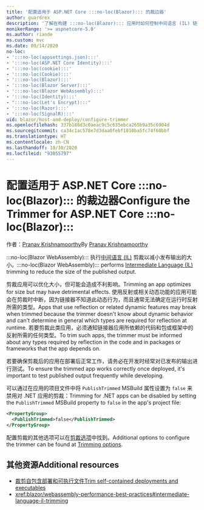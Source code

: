 ```yaml
---
title: '配置适用于 ASP.NET Core :::no-loc(Blazor)::: 的裁边器'
author: guardrex
description: '了解在构建 :::no-loc(Blazor)::: 应用时如何控制中间语言 (IL) 链接器（裁边器）。'
monikerRange: '>= aspnetcore-5.0'
ms.author: riande
ms.custom: mvc
ms.date: 09/14/2020
no-loc:
- ':::no-loc(appsettings.json):::'
- ':::no-loc(ASP.NET Core Identity):::'
- ':::no-loc(cookie):::'
- ':::no-loc(Cookie):::'
- ':::no-loc(Blazor):::'
- ':::no-loc(Blazor Server):::'
- ':::no-loc(Blazor WebAssembly):::'
- ':::no-loc(Identity):::'
- ":::no-loc(Let's Encrypt):::"
- ':::no-loc(Razor):::'
- ':::no-loc(SignalR):::'
uid: blazor/host-and-deploy/configure-trimmer
ms.openlocfilehash: 337b188d3c0aeac9c5c635ebca265b9a35c6904d
ms.sourcegitcommit: ca34c1ac578e7d3daa0febf1810ba5fc74f60bbf
ms.translationtype: HT
ms.contentlocale: zh-CN
ms.lasthandoff: 10/30/2020
ms.locfileid: "93055797"
---
```

# <a name="configure-the-trimmer-for-aspnet-core-no-locblazor"></a><span data-ttu-id="2cdde-103">配置适用于 ASP.NET Core :::no-loc(Blazor)::: 的裁边器</span><span class="sxs-lookup"><span data-stu-id="2cdde-103">Configure the Trimmer for ASP.NET Core :::no-loc(Blazor):::</span></span>

<span data-ttu-id="2cdde-104">作者：[Pranav Krishnamoorthy](https://github.com/pranavkm)</span><span class="sxs-lookup"><span data-stu-id="2cdde-104">By [Pranav Krishnamoorthy](https://github.com/pranavkm)</span></span>

<span data-ttu-id="2cdde-105">:::no-loc(Blazor WebAssembly)::: 执行[中间语言 (IL)](/dotnet/standard/managed-code#intermediate-language--execution) 剪裁以减小发布输出的大小。</span><span class="sxs-lookup"><span data-stu-id="2cdde-105">:::no-loc(Blazor WebAssembly)::: performs [Intermediate Language (IL)](/dotnet/standard/managed-code#intermediate-language--execution) trimming to reduce the size of the published output.</span></span>

<span data-ttu-id="2cdde-106">剪裁应用可以优化大小，但可能会造成不利影响。</span><span class="sxs-lookup"><span data-stu-id="2cdde-106">Trimming an app optimizes for size but may have detrimental effects.</span></span> <span data-ttu-id="2cdde-107">使用反射或相关动态功能的应用可能会在剪裁时中断，因为链接器不知道此动态行为，而且通常无法确定在运行时反射所需的类型。</span><span class="sxs-lookup"><span data-stu-id="2cdde-107">Apps that use reflection or related dynamic features may break when trimmed because the trimmer doesn't know about dynamic behavior and can't determine in general which types are required for reflection at runtime.</span></span> <span data-ttu-id="2cdde-108">若要剪裁此类应用，必须通知链接器应用所依赖的代码和包或框架中的反射所需的任何类型。</span><span class="sxs-lookup"><span data-stu-id="2cdde-108">To trim such apps, the trimmer must be informed about any types required by reflection in the code and in packages or frameworks that the app depends on.</span></span>

<span data-ttu-id="2cdde-109">若要确保剪裁后的应用在部署后正常工作，请务必在开发时经常对已发布的输出进行测试。</span><span class="sxs-lookup"><span data-stu-id="2cdde-109">To ensure the trimmed app works correctly once deployed, it's important to test published output frequently while developing.</span></span>

<span data-ttu-id="2cdde-110">可以通过在应用的项目文件中将 `PublishTrimmed` MSBuild 属性设置为 `false` 来禁用对 .NET 应用的剪裁：</span><span class="sxs-lookup"><span data-stu-id="2cdde-110">Trimming for .NET apps can be disabled by setting the `PublishTrimmed` MSBuild property to `false` in the app's project file:</span></span>

```xml
<PropertyGroup>
  <PublishTrimmed>false</PublishTrimmed>
</PropertyGroup>
```
<span data-ttu-id="2cdde-111">配置剪裁的其他选项可以在[剪裁选项](/dotnet/core/deploying/trimming-options)中找到。</span><span class="sxs-lookup"><span data-stu-id="2cdde-111">Additional options to configure the trimmer can be found at [Trimming options](/dotnet/core/deploying/trimming-options).</span></span>

## <a name="additional-resources"></a><span data-ttu-id="2cdde-112">其他资源</span><span class="sxs-lookup"><span data-stu-id="2cdde-112">Additional resources</span></span>

* [<span data-ttu-id="2cdde-113">裁剪自包含部署和可执行文件</span><span class="sxs-lookup"><span data-stu-id="2cdde-113">Trim self-contained deployments and executables</span></span>](/dotnet/core/deploying/trim-self-contained)
* <xref:blazor/webassembly-performance-best-practices#intermediate-language-il-trimming>
